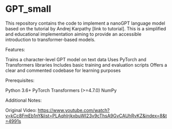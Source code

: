 # GPT_small

This repository contains the code to implement a nanoGPT language model based on the tutorial by Andrej Karpathy [link to tutorial]. This is a simplified and educational implementation aiming to provide an accessible introduction to transformer-based models.

Features:

Trains a character-level GPT model on text data
Uses PyTorch and Transformers libraries
Includes basic training and evaluation scripts
Offers a clear and commented codebase for learning purposes

Prerequisites:

Python 3.6+
PyTorch
Transformers (>=4.7.0)
NumPy

Additional Notes:

Original Video: https://www.youtube.com/watch?v=kCc8FmEb1nY&list=PLAqhIrjkxbuWI23v9cThsA9GvCAUhRvKZ&index=8&t=4991s
